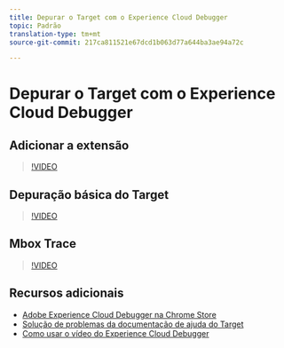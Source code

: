 ```yaml
---
title: Depurar o Target com o Experience Cloud Debugger
topic: Padrão
translation-type: tm+mt
source-git-commit: 217ca811521e67dcd1b063d77a644ba3ae94a72c

---
```



# Depurar o Target com o Experience Cloud Debugger

## Adicionar a extensão

>[!VIDEO](https://video.tv.adobe.com/v/23114/?quality=12&captions=por_br)

## Depuração básica do Target

>[!VIDEO](https://video.tv.adobe.com/v/23115/?quality=12&captions=por_br)

## Mbox Trace

>[!VIDEO](https://video.tv.adobe.com/v/23113/?quality=12&captions=por_br)

## Recursos adicionais

+ [Adobe Experience Cloud Debugger na Chrome Store](https://chrome.google.com/webstore/detail/adobe-experience-cloud-de/ocdmogmohccmeicdhlhhgepeaijenapj?hl=en)
+ [Solução de problemas da documentação de ajuda do Target](/help/r-troubleshooting-target/troubleshooting-target.md)
+ [Como usar o vídeo do Experience Cloud Debugger](https://helpx.adobe.com/marketing-cloud-core/kt/using/experience-cloud-debugger-feature-video-use.html)
